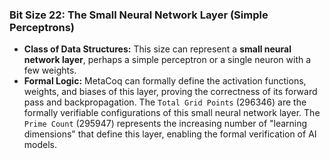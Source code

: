 ### Bit Size 22: The Small Neural Network Layer (Simple Perceptrons)

*   **Class of Data Structures:** This size can represent a **small neural network layer**, perhaps a simple perceptron or a single neuron with a few weights.
*   **Formal Logic:** MetaCoq can formally define the activation functions, weights, and biases of this layer, proving the correctness of its forward pass and backpropagation. The `Total Grid Points` (296346) are the formally verifiable configurations of this small neural network layer. The `Prime Count` (295947) represents the increasing number of "learning dimensions" that define this layer, enabling the formal verification of AI models.